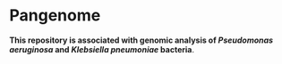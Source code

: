# Pangenome
**This repository is associated with genomic analysis of *Pseudomonas aeruginosa* and *Klebsiella pneumoniae* bacteria**.
